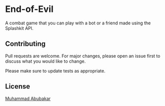 # End-of-Evil
A combat game that you can play with a bot or a friend made using the Splashkit API.

## Contributing
Pull requests are welcome. For major changes, please open an issue first to discuss what you would like to change.

Please make sure to update tests as appropriate.

## License
[Muhammad Abubakar](https://www.linkedin.com/in/muabubakar/)
